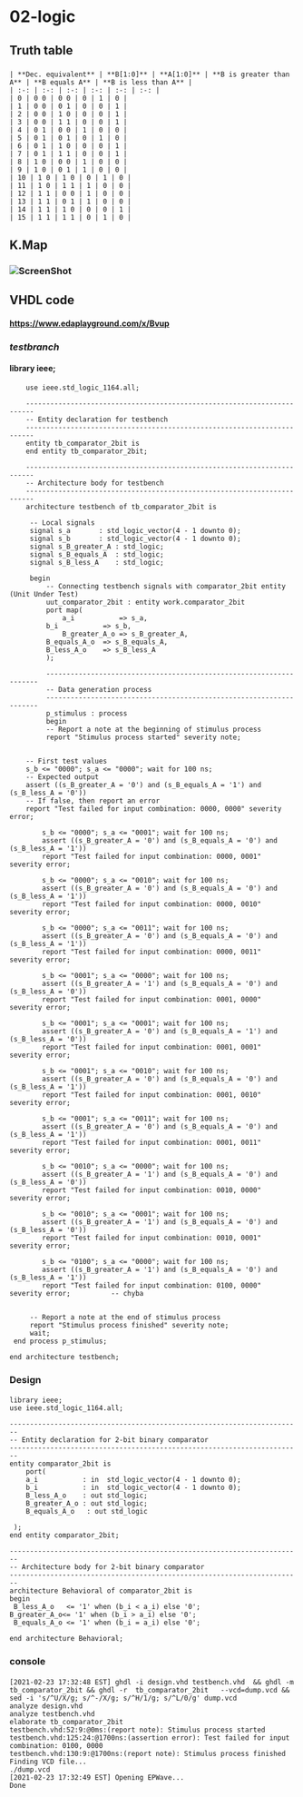 # 02-logic

## Truth table

### 
	| **Dec. equivalent** | **B[1:0]** | **A[1:0]** | **B is greater than A** | **B equals A** | **B is less than A** |
	| :-: | :-: | :-: | :-: | :-: | :-: |
	| 0 | 0 0 | 0 0 | 0 | 1 | 0 |
	| 1 | 0 0 | 0 1 | 0 | 0 | 1 |
	| 2 | 0 0 | 1 0 | 0 | 0 | 1 |
	| 3 | 0 0 | 1 1 | 0 | 0 | 1 |
	| 4 | 0 1 | 0 0 | 1 | 0 | 0 |
	| 5 | 0 1 | 0 1 | 0 | 1 | 0 |
	| 6 | 0 1 | 1 0 | 0 | 0 | 1 |
	| 7 | 0 1 | 1 1 | 0 | 0 | 1 |
	| 8 | 1 0 | 0 0 | 1 | 0 | 0 |
	| 9 | 1 0 | 0 1 | 1 | 0 | 0 |
	| 10 | 1 0 | 1 0 | 0 | 1 | 0 |
	| 11 | 1 0 | 1 1 | 1 | 0 | 0 |
	| 12 | 1 1 | 0 0 | 1 | 0 | 0 |
	| 13 | 1 1 | 0 1 | 1 | 0 | 0 |
	| 14 | 1 1 | 1 0 | 0 | 0 | 1 |
	| 15 | 1 1 | 1 1 | 0 | 1 | 0 |

## K.Map

### ![ScreenShot](https://https://github.com/xmatou35/Digital-electronics-1/tree/main/Labs/02-logic/image/kmap.jpg)

## VHDL code

#### **https://www.edaplayground.com/x/Bvup**

### *testbranch* 

#### 		library ieee;
		use ieee.std_logic_1164.all;

		------------------------------------------------------------------------
		-- Entity declaration for testbench
		------------------------------------------------------------------------
		entity tb_comparator_2bit is
		end entity tb_comparator_2bit;

		------------------------------------------------------------------------
		-- Architecture body for testbench
		------------------------------------------------------------------------
		architecture testbench of tb_comparator_2bit is

  		 -- Local signals
  		 signal s_a       : std_logic_vector(4 - 1 downto 0);
   		 signal s_b       : std_logic_vector(4 - 1 downto 0);
   		 signal s_B_greater_A : std_logic;
   		 signal s_B_equals_A  : std_logic;
  		 signal s_B_less_A    : std_logic;

		 begin
    		 -- Connecting testbench signals with comparator_2bit entity (Unit Under Test)
    		 uut_comparator_2bit : entity work.comparator_2bit
        	 port map(
            	 a_i           => s_a,
           	 b_i           => s_b,
            	 B_greater_A_o => s_B_greater_A,
           	 B_equals_A_o  => s_B_equals_A,
           	 B_less_A_o    => s_B_less_A
       		 );

    		 --------------------------------------------------------------------
    		 -- Data generation process
    		 --------------------------------------------------------------------
    		 p_stimulus : process
    		 begin
        	 -- Report a note at the beginning of stimulus process
        	 report "Stimulus process started" severity note;


        -- First test values
        s_b <= "0000"; s_a <= "0000"; wait for 100 ns;
        -- Expected output
        assert ((s_B_greater_A = '0') and (s_B_equals_A = '1') and (s_B_less_A = '0'))
        -- If false, then report an error
        report "Test failed for input combination: 0000, 0000" severity error;
        
        	s_b <= "0000"; s_a <= "0001"; wait for 100 ns;
			assert ((s_B_greater_A = '0') and (s_B_equals_A = '0') and (s_B_less_A = '1'))
			report "Test failed for input combination: 0000, 0001" severity error;       

			s_b <= "0000"; s_a <= "0010"; wait for 100 ns;
			assert ((s_B_greater_A = '0') and (s_B_equals_A = '0') and (s_B_less_A = '1'))
			report "Test failed for input combination: 0000, 0010" severity error;       

			s_b <= "0000"; s_a <= "0011"; wait for 100 ns;
			assert ((s_B_greater_A = '0') and (s_B_equals_A = '0') and (s_B_less_A = '1'))
			report "Test failed for input combination: 0000, 0011" severity error;       

			s_b <= "0001"; s_a <= "0000"; wait for 100 ns;
			assert ((s_B_greater_A = '1') and (s_B_equals_A = '0') and (s_B_less_A = '0'))
			report "Test failed for input combination: 0001, 0000" severity error;      

			s_b <= "0001"; s_a <= "0001"; wait for 100 ns;
			assert ((s_B_greater_A = '0') and (s_B_equals_A = '1') and (s_B_less_A = '0'))
			report "Test failed for input combination: 0001, 0001" severity error;

			s_b <= "0001"; s_a <= "0010"; wait for 100 ns;
			assert ((s_B_greater_A = '0') and (s_B_equals_A = '0') and (s_B_less_A = '1'))
			report "Test failed for input combination: 0001, 0010" severity error;

			s_b <= "0001"; s_a <= "0011"; wait for 100 ns;
			assert ((s_B_greater_A = '0') and (s_B_equals_A = '0') and (s_B_less_A = '1'))
			report "Test failed for input combination: 0001, 0011" severity error;

			s_b <= "0010"; s_a <= "0000"; wait for 100 ns;
			assert ((s_B_greater_A = '1') and (s_B_equals_A = '0') and (s_B_less_A = '0'))
			report "Test failed for input combination: 0010, 0000" severity error;

			s_b <= "0010"; s_a <= "0001"; wait for 100 ns;
			assert ((s_B_greater_A = '1') and (s_B_equals_A = '0') and (s_B_less_A = '0'))
			report "Test failed for input combination: 0010, 0001" severity error;

			s_b <= "0100"; s_a <= "0000"; wait for 100 ns;
			assert ((s_B_greater_A = '1') and (s_B_equals_A = '0') and (s_B_less_A = '1')) 
			report "Test failed for input combination: 0100, 0000" severity error;			-- chyba


       	 -- Report a note at the end of stimulus process
       	 report "Stimulus process finished" severity note;
       	 wait;
   	 end process p_stimulus;

	end architecture testbench;

### Design

#### 
	library ieee;
	use ieee.std_logic_1164.all;

	------------------------------------------------------------------------
	-- Entity declaration for 2-bit binary comparator
	------------------------------------------------------------------------
	entity comparator_2bit is
    	port(
        a_i           : in  std_logic_vector(4 - 1 downto 0);
        b_i			  : in  std_logic_vector(4 - 1 downto 0);
        B_less_A_o    : out std_logic;	      
        B_greater_A_o : out std_logic;
        B_equals_A_o   : out std_logic
        
   	 );
	end entity comparator_2bit;

	------------------------------------------------------------------------
	-- Architecture body for 2-bit binary comparator
	------------------------------------------------------------------------
	architecture Behavioral of comparator_2bit is
	begin
   	 B_less_A_o   <= '1' when (b_i < a_i) else '0';
	B_greater_A_o<= '1' when (b_i > a_i) else '0';
   	 B_equals_A_o <= '1' when (b_i = a_i) else '0';

	end architecture Behavioral;

### console

#### 
	[2021-02-23 17:32:48 EST] ghdl -i design.vhd testbench.vhd  && ghdl -m  tb_comparator_2bit && ghdl -r  tb_comparator_2bit   --vcd=dump.vcd && sed -i 's/^U/X/g; s/^-/X/g; s/^H/1/g; s/^L/0/g' dump.vcd 
	analyze design.vhd
	analyze testbench.vhd
	elaborate tb_comparator_2bit
	testbench.vhd:52:9:@0ms:(report note): Stimulus process started
	testbench.vhd:125:24:@1700ns:(assertion error): Test failed for input combination: 0100, 0000
	testbench.vhd:130:9:@1700ns:(report note): Stimulus process finished
	Finding VCD file...
	./dump.vcd
	[2021-02-23 17:32:49 EST] Opening EPWave...
	Done
